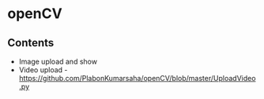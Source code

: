 # openCV

## Contents
* Image upload and show
* Video upload - https://github.com/PlabonKumarsaha/openCV/blob/master/UploadVideo.py
